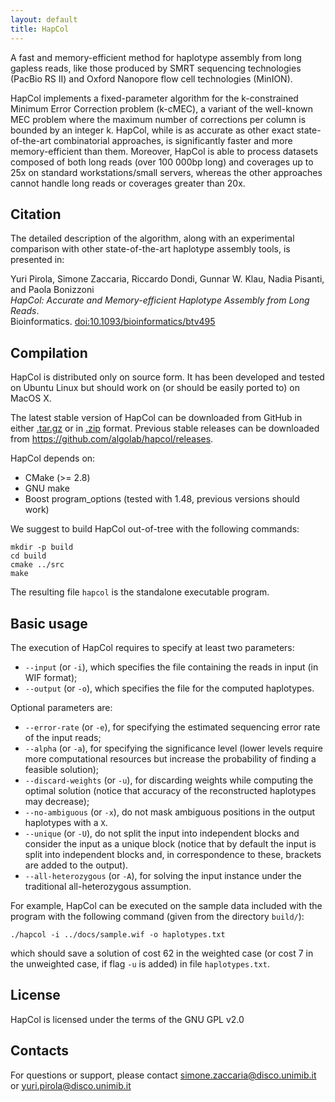 ```yaml
---
layout: default
title: HapCol
---
```


A fast and memory-efficient method for haplotype assembly from long gapless
reads, like those produced by SMRT sequencing technologies (PacBio RS II) and
Oxford Nanopore flow cell technologies (MinION).

HapCol implements a fixed-parameter algorithm for the k-constrained Minimum
Error Correction problem (k-cMEC), a variant of the well-known MEC problem where
the maximum number of corrections per column is bounded by an integer k.
HapCol, while is as accurate as other exact state-of-the-art combinatorial approaches,
is significantly faster and more memory-efficient than them.
Moreover, HapCol is able to process datasets composed of both long reads (over
100 000bp long) and coverages up to 25x on standard workstations/small servers,
whereas the other approaches cannot handle long reads or coverages greater than 20x.


## Citation ##

The detailed description of the algorithm, along with an experimental comparison
with other state-of-the-art haplotype assembly tools, is presented in:

Yuri Pirola, Simone Zaccaria, Riccardo Dondi, Gunnar W. Klau, Nadia Pisanti, and Paola Bonizzoni  
_HapCol: Accurate and Memory-efficient Haplotype Assembly from Long Reads_.  
Bioinformatics.
[doi:10.1093/bioinformatics/btv495](http://bioinformatics.oxfordjournals.org/cgi/content/abstract/btv495?ijkey=2dl7qCgbFQ9eHFj)


## Compilation ##

HapCol is distributed only on source form.
It has been developed and tested on Ubuntu Linux but should work on (or should
be easily ported to) on MacOS X.

The latest stable version of HapCol can be downloaded from GitHub in either
[.tar.gz](https://github.com/algolab/hapcol/tarball/master) or in
[.zip](https://github.com/algolab/hapcol/zipball/master) format.
Previous stable releases can be downloaded from
<https://github.com/algolab/hapcol/releases>.

HapCol depends on:

- CMake (>= 2.8)
- GNU make
- Boost program_options (tested with 1.48, previous versions should work)

We suggest to build HapCol out-of-tree with the following commands:

    mkdir -p build
    cd build
    cmake ../src
    make

The resulting file `hapcol` is the standalone executable program.

## Basic usage ##

The execution of HapCol requires to specify at least two parameters:

- `--input` (or `-i`), which specifies the file containing the reads in input (in
  WIF format);
- `--output` (or `-o`), which specifies the file for the computed haplotypes.

Optional parameters are:

- `--error-rate` (or `-e`), for specifying the estimated sequencing error rate
  of the input reads;
- `--alpha` (or `-a`), for specifying the significance level (lower levels
  require more computational resources but increase the probability of finding a
  feasible solution);
- `--discard-weights` (or `-u`), for discarding weights while computing the
  optimal solution (notice that accuracy of the reconstructed haplotypes may
  decrease);
- `--no-ambiguous` (or `-x`), do not mask ambiguous positions in the output
  haplotypes with a `X`.
- `--unique` (or `-U`), do not split the input into independent blocks and 
  consider the input as a unique block (notice that by default the input is 
  split into independent blocks and, in correspondence to these, brackets 
  are added to the output).
- `--all-heterozygous` (or `-A`), for solving the input instance under the 
  traditional all-heterozygous assumption.

For example, HapCol can be executed on the sample data included with the program
with the following command (given from the directory `build/`):

    ./hapcol -i ../docs/sample.wif -o haplotypes.txt

which should save a solution of cost 62 in the weighted case (or cost 7 in
the unweighted case, if flag `-u` is added) in file `haplotypes.txt`.



## License ##

HapCol is licensed under the terms of the GNU GPL v2.0


## Contacts ##

For questions or support, please contact <simone.zaccaria@disco.unimib.it>
or <yuri.pirola@disco.unimib.it>
